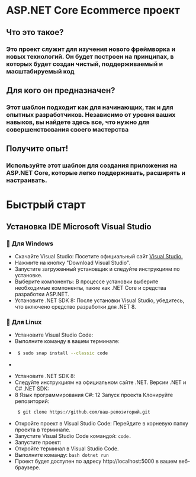 # ASP.NET Core Ecommerce проект
## Что это такое?
### Это проект служит для изучения нового фреймворка и новых технологий. Он будет построен на принципах, в которых будет создан чистый, поддерживаемый и масштабируемый код
## Для кого он предназначен?
### Этот шаблон подходит как для начинающих, так и для опытных разработчиков. Независимо от уровня ваших навыков, вы найдете здесь все, что нужно для совершенствования своего мастерства
## Получите опыт!
### Используйте этот шаблон для создания приложения на ASP.NET Core, которые легко поддерживать, расширять и настраивать.


# Быстрый старт
## Установка IDE Microsoft Visual Studio
### 🔭 Для Windows 
   - Скачайте Visual Studio: Посетите официальный сайт [Visual Studio.](https://visualstudio.microsoft.com/)
   - Нажмите на кнопку "Download Visual Studio".
   - Запустите загруженный установщик и следуйте инструкциям по установке.
   - Выберите компоненты: В процессе установки выберите необходимые компоненты, такие как .NET Core и средства разработки ASP.NET.
   - Установите .NET SDK 8: После установки Visual Studio, убедитесь, что включено средство разработки для .NET 8.
### 🔭 Для Linux
  - Установите Visual Studio Code:
  - Выполните команду в вашем терминале:
  - ```bash
     $ sudo snap install --classic code
  - ```
  - Установите .NET SDK 8:
  - Следуйте инструкциям на официальном сайте .NET. Версии .NET и C# .NET SDK:
  - 8 Язык программирования C#: 12 Запуск проекта Клонируйте репозиторий:
    ```bash
     $ git clone https://github.com/ваш-репозиторий.git
    ```
  - Откройте проект в Visual Studio Code: Перейдите в корневую папку проекта в терминале.
  - Запустите Visual Studio Code командой:
    ```code.```
  - Запустите проект:
  - Откройте терминал в Visual Studio Code.
  -  Выполните команду:
    ```bash
       dotnet run
    ```
  - Проект будет доступен по адресу http://localhost:5000 в вашем веб-браузере.

